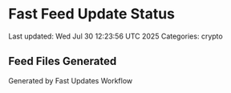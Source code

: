 # Fast Feed Update Status
Last updated: Wed Jul 30 12:23:56 UTC 2025
Categories: crypto

## Feed Files Generated

Generated by Fast Updates Workflow
